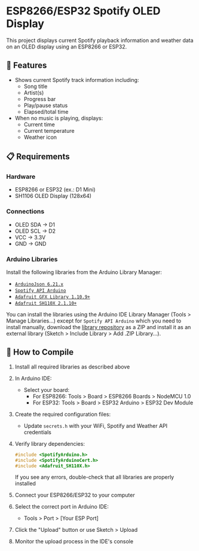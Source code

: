 # ESP8266/ESP32 Spotify OLED Display

This project displays current Spotify playback information and weather data on an OLED display using an ESP8266 or ESP32.

## 🎵 Features

- Shows current Spotify track information including:
  - Song title
  - Artist(s)
  - Progress bar
  - Play/pause status
  - Elapsed/total time
- When no music is playing, displays:
  - Current time
  - Current temperature
  - Weather icon

## 📋 Requirements

### Hardware
- ESP8266 or ESP32 (ex.: D1 Mini)
- SH1106 OLED Display (128x64)

### Connections
- OLED SDA -> D1
- OLED SCL -> D2
- VCC -> 3.3V
- GND -> GND

### Arduino Libraries
Install the following libraries from the Arduino Library Manager:

- [`ArduinoJson 6.21.x`](https://arduinojson.org/v6/doc/installation/)
- [`Spotify API Arduino`](https://github.com/witnessmenow/spotify-api-arduino.git)
- [`Adafruit GFX Library 1.10.9+`](https://github.com/adafruit/Adafruit-GFX-Library)
- [`Adafruit SH110X 2.1.10+`](https://github.com/adafruit/Adafruit_SH110X.git)

You can install the libraries using the Arduino IDE Library Manager (Tools > Manage Libraries...) except for `Spotify API Arduino` which you need to install manually, download the [library repository](https://github.com/witnessmenow/spotify-api-arduino.git) as a ZIP and install it as an external library (Sketch > Include Library > Add .ZIP Library...).

## 🔧 How to Compile

1. Install all required libraries as described above

2. In Arduino IDE:
   - Select your board:
     - For ESP8266: Tools > Board > ESP8266 Boards > NodeMCU 1.0
     - For ESP32: Tools > Board > ESP32 Arduino > ESP32 Dev Module

3. Create the required configuration files:
   - Update `secrets.h` with your WiFi, Spotify and Weather API credentials

4. Verify library dependencies:
   ```cpp
   #include <SpotifyArduino.h>
   #include <SpotifyArduinoCert.h>
   #include <Adafruit_SH110X.h>
   ```
   If you see any errors, double-check that all libraries are properly installed

5. Connect your ESP8266/ESP32 to your computer

6. Select the correct port in Arduino IDE:
   - Tools > Port > [Your ESP Port]

7. Click the "Upload" button or use Sketch > Upload

8. Monitor the upload process in the IDE's console
